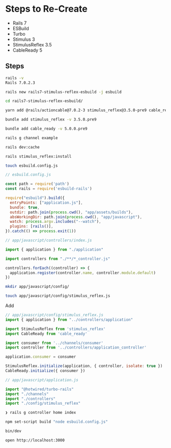# Steps to Re-Create

* Rails 7
* ESBuild
* Turbo
* Stimulus 3
* StimulusReflex 3.5
* CableReady 5

## Steps

```bash
rails -v
Rails 7.0.2.3
```

```bash
rails new rails7-stimulus-reflex-esbuild -j esbuild
```

```bash
cd rails7-stimulus-reflex-esbuild/
```

```bash
yarn add @rails/actioncable@7.0.2-3 stimulus_reflex@3.5.0-pre9 cable_ready@5.0.0-pre9 esbuild-rails
```

```bash
bundle add stimulus_reflex -v 3.5.0.pre9
```

```bash
bundle add cable_ready -v 5.0.0.pre9
```

```bash
rails g channel example
```

```bash
rails dev:cache
```

```bash
rails stimulus_reflex:install
```

```bash
touch esbuild.config.js
```

```js
// esbuild.config.js

const path = require('path')
const rails = require('esbuild-rails')

require("esbuild").build({
  entryPoints: ["application.js"],
  bundle: true,
  outdir: path.join(process.cwd(), "app/assets/builds"),
  absWorkingDir: path.join(process.cwd(), "app/javascript"),
  watch: process.argv.includes("--watch"),
  plugins: [rails()],
}).catch(() => process.exit(1))
```


```js
// app/javascript/controllers/index.js

import { application } from "./application"

import controllers from "./**/*_controller.js"

controllers.forEach((controller) => {
  application.register(controller.name, controller.module.default)
})
```

```bash
mkdir app/javascript/config/
```

```bash
touch app/javascript/config/stimulus_reflex.js
```
Add

```js
// app/javascript/config/stimulus_reflex.js
import { application } from "../controllers/application"

import StimulusReflex from 'stimulus_reflex'
import CableReady from 'cable_ready'

import consumer from '../channels/consumer'
import controller from '../controllers/application_controller'

application.consumer = consumer

StimulusReflex.initialize(application, { controller, isolate: true })
CableReady.initialize({ consumer })
```

```js
// app/javascript/application.js

import "@hotwired/turbo-rails"
import "./channels"
import "./controllers"
import "./config/stimulus_reflex"
```

```bash
❯ rails g controller home index
```

```bash
npm set-script build "node esbuild.config.js"
```

```bash
bin/dev
```

```bash
open http://localhost:3000
```
